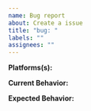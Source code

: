 ```yaml
---
name: Bug report
about: Create a issue
title: "bug: "
labels: ""
assignees: ""
---
```


**Platforms(s):**
<!-- List the platforms this bug affects. -->

**Current Behavior:**
<!-- Describe how the bug manifests. -->

**Expected Behavior:**
<!-- Describe what the behavior would be without the bug. -->
